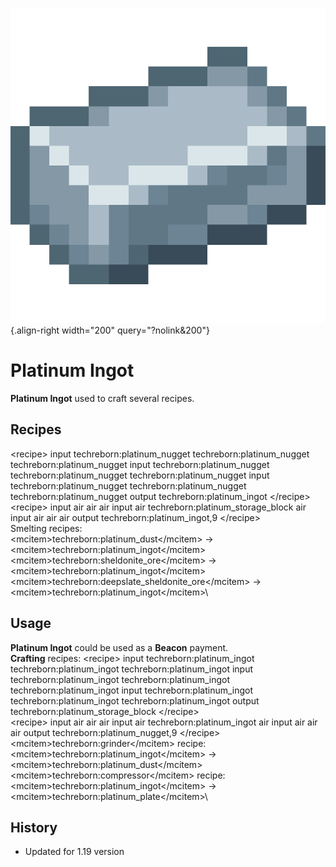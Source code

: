 ![Platinum Ingot](/media/mods/techreborn/platinum_ingot.png){.align-right width="200" query="?nolink&200"}

# Platinum Ingot

**Platinum Ingot** used to craft several recipes.

## Recipes

\<recipe\> input techreborn:platinum_nugget techreborn:platinum_nugget techreborn:platinum_nugget input techreborn:platinum_nugget techreborn:platinum_nugget techreborn:platinum_nugget input techreborn:platinum_nugget techreborn:platinum_nugget techreborn:platinum_nugget output techreborn:platinum_ingot \</recipe\>\
\<recipe\> input air air air input air techreborn:platinum_storage_block air input air air air output techreborn:platinum_ingot,9 \</recipe\>\
Smelting recipes:\
\<mcitem\>techreborn:platinum_dust\</mcitem\> -\> \<mcitem\>techreborn:platinum_ingot\</mcitem\>\
\<mcitem\>techreborn:sheldonite_ore\</mcitem\> -\> \<mcitem\>techreborn:platinum_ingot\</mcitem\>\
\<mcitem\>techreborn:deepslate_sheldonite_ore\</mcitem\> -\> \<mcitem\>techreborn:platinum_ingot\</mcitem\>\

## Usage

**Platinum Ingot** could be used as a **Beacon** payment.\
**Crafting** recipes: \<recipe\> input techreborn:platinum_ingot techreborn:platinum_ingot techreborn:platinum_ingot input techreborn:platinum_ingot techreborn:platinum_ingot techreborn:platinum_ingot input techreborn:platinum_ingot techreborn:platinum_ingot techreborn:platinum_ingot output techreborn:platinum_storage_block \</recipe\>\
\<recipe\> input air air air input air techreborn:platinum_ingot air input air air air output techreborn:platinum_nugget,9 \</recipe\>\
\<mcitem\>techreborn:grinder\</mcitem\> recipe:\
\<mcitem\>techreborn:platinum_ingot\</mcitem\> -\> \<mcitem\>techreborn:platinum_dust\</mcitem\>\
\<mcitem\>techreborn:compressor\</mcitem\> recipe:\
\<mcitem\>techreborn:platinum_ingot\</mcitem\> -\> \<mcitem\>techreborn:platinum_plate\</mcitem\>\

## History

- Updated for 1.19 version

